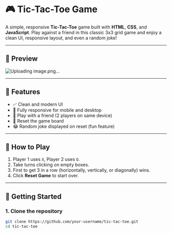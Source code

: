 # 🎮 Tic-Tac-Toe Game

A simple, responsive **Tic-Tac-Toe** game built with **HTML**, **CSS**, and **JavaScript**. Play against a friend in this classic 3x3 grid game and enjoy a clean UI, responsive layout, and even a random joke!

---

## 📸 Preview


![Uploading image.png…]()

---

## 🔧 Features

- ✅ Clean and modern UI
- 📱 Fully responsive for mobile and desktop
- 🎲 Play with a friend (2 players on same device)
- 🔁 Reset the game board
- 😂 Random joke displayed on reset (fun feature)

---

## 🧠 How to Play

1. Player 1 uses `X`, Player 2 uses `O`.
2. Take turns clicking on empty boxes.
3. First to get 3 in a row (horizontally, vertically, or diagonally) wins.
4. Click **Reset Game** to start over.

---

## 🚀 Getting Started

### 1. Clone the repository

```bash
git clone https://github.com/your-username/tic-tac-toe.git
cd tic-tac-toe
